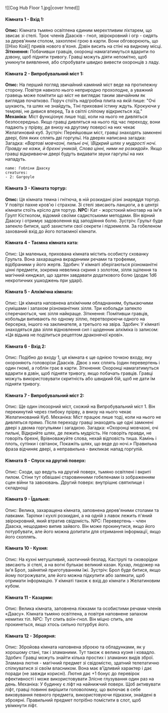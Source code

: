 ![[Cog Hub Floor 1.jpg|cover hmed]]
#### Кімната 1 - Вхід 1:
**Опис:** Кімната тьмяно освітлена єдиним мерехтливим ліхтарем, що звисає зі стелі. Троє членів Даасків - гнол, звірокровний і огр - сидять за дерев'яним столом, захоплені грою в карти. Вони обговорюють, що [[Ніхо Кой]] привів нового в'язня. Дзвін висить на стіні на видному місці.
**Зіткнення:** Побачивши гравців, охоронці намагатимуться вдарити по дзвону, щоб підняти тривогу. Гравці можуть діяти непомітно, щоб уникнути виявлення, або спробувати швидко вивести охоронців з ладу.

#### Кімната 2 - Випробувальний міст 1:
**Опис:** На перший погляд звичайний камяний міст веде на протилежну сторону. Повітря навколо нього неприродно прохолодне, а уважний гравець може помітити що міст не виглядає таким звичайним як виглядав початково. Поруч стоїть надгробна плита на якій пише:
"Очі шукають, та шлях не знайдуть, 
Тіні приховані істину ждуть. 
Крокуючи у темряві, не дивися вперед, 
Та в світлі сліпому відкриється хід."
**Механіка:** Міст функціонує лише тоді, коли на нього не дивляться безпосередньо. Якщо гравці дивляться на нього під час переходу, вони падають у прірву, де внизу на другому поверсі на них чекає Желатиновий куб.
Зустріч: Перейшовши міст, гравці знаходять замкнені двері, біля яких сплять дві горгульї. На дверях написана загадка:
Загадка: 
*«Вартові мовчазні, пильні очі,* 
*\Відкрий шлях у мудрості ночі.* 
*Правду не кажи, й брехні уникай,* 
*Слова цінні, ними не розкидай».*
Якщо гравці відкриваючи двері будуть видавати звуки гаргульї на них нападуть.
```encounter 
name: Гобліни Дааску 
creatures: 
- 2: Gargoyle 
```

#### Кімната 3 - Кімната тортур:
**Опис:** Ця кімната темна і гнітюча, в ній розкидані різні знаряддя тортур. У повітрі пахне кров'ю і страхом. Зі стелі звисають ланцюги, а в центрі кімнати стоїть крісло для тортур.
**NPC:** Кат - жорстокий мінотавр на ім'я Грулт Кістколом, відомий своїми садистськими методами. Він вірний Дааску і отримує задоволення від заподіяння болю.
Зустріч: Грульт буде запекло битися, щоб захистити свої секрети і підземелля. За гобеленом захований вхід до його потаємної кімнати.

#### Кімната 4 - Таємна кімната ката:
Опис: Ця маленька, прихована кімната містить особисту схованку Грульта. Вона захаращена вкраденими речами та трофеями, відібраними у його жертв.
Здобич: У кімнаті зберігаються різноманітні цінні предмети, зокрема невелика скриня з золотом, зілля зцілення та магічний кинджал, що здатен завдавати додаткового болю (додає 1d6 некротичних ушкоджень при ударі).

#### Кімната 5 - Алхімічна кімната:
Опис: Ця кімната наповнена алхімічним обладнанням, булькаючими сумішами і запахом різноманітних зілля. Три кобольди запекло сперечаються, чиє зілля найкраще.
Зіткнення: Помітивши гравців, кобольди випивають по одному зіллю, перетворюючи одного на берсерка, іншого на заклинателя, а третього на звіра.
Здобич: У кімнаті знаходяться два зілля відновлення сил і щоденник алхіміка із записом: «Ця відьма не поділиться рецептом драконячої крові».

#### Кімната 6 - Вхід 2:
Опис: Подібно до входу 1, ця кімната є ще однією точкою входу, яку охороняють головорізи Даасків. Двоє з них сплять (один перевертень і один гном), а гоблін грає в карти.
Зіткнення: Охоронці намагатимуться вдарити в дзвін, щоб підняти тривогу, якщо побачать гравців. Гравці можуть використовувати скритність або швидкий бій, щоб не дати їм підняти тривогу.

#### Кімната 7 - Випробувальний міст 2:
Опис: Ще один ілюзорний міст, схожий на Випробувальний міст 1. Він перекинутий через глибоку прірву, а внизу на нього чекає Желатинований Куб.
Механіка: Міст працює лише тоді, коли на нього не дивляться прямо. Після переходу гравці знаходять ще одні замкнені двері з двома горгульями і загадкою.
Загадка: «Охоронці мовчазні, очі пильні,
Відкрийте шлях, де лежить мудрість.
Не говоріть правди, не говоріть брехні,
Врівноважуйте слова, нехай відповість тиша.
Камінь і плоть, сутінки і світанок,
Покажіть шлях, що веде до ночі.»
Правильна фраза відчиняє двері, а неправильна - викликає напад горгулій.

#### Кімната 8 - Спуск на другий поверх:
Опис: Сходи, що ведуть на другий поверх, тьмяно освітлені і вкриті пилом. Стіни тут обвішані старовинними гобеленами із зображенням сцен війни та завоювань.
Другий поверх: внутрішнє святилище і складнощі

#### Кімната 9 - Їдальня:
Опис: Велика, захаращена кімната, заповнена дерев'яними столами та лавками. Тарілки і кухлі розкидані, а на одній з лавок лежить п'яний звірокровний, який втратив свідомість.
NPC: Перевертень - член Дааска, нещодавно випив зайвого. Він може прокинутися, якщо його потурбувати, але його можна допитати для отримання інформації, якщо його схоплять.

#### Кімната 10 - Кухня:
Опис: На кухні метушливий, хаотичний безлад. Каструлі та сковорідки звисають зі стелі, а на вогні булькає великий казан. Кухар, людожер на ім'я Брол, зайнятий приготуванням їжі.
Зустріч: Брол буде битися, якщо йому погрожувати, але його можна підкупити або залякати, щоб отримати інформацію. У кімнаті також є вхід до кімнати з Желатиновим кубом.

#### Кімната 11 - Казарми:
Опис: Велика кімната, заповнена ліжками та особистими речами членів «Даасу». Кімната тьмяно освітлена, а повітря наповнене запахом немитих тіл.
NPC: Тут спить воїн-гнол. Він міцно спить, але прокинеться, якщо хтось сильно потурбує його.

#### Кімната 12 - Зброярня:
Опис: Збройова кімната наповнена зброєю та обладунками, як у хорошому стані, так і зламаними. Тут також є велика кузня і ковадло.
Здобич: Гравці можуть знайти кілька простих і зламаних видів зброї. Зламана лютня - магічний предмет зі свідомістю, здатний телепатично спілкуватися зі своїм власником. Вона має в'їдливий характер і дає поради (не завжди корисні). Лютня дає +1 бонус до перевірок ефективності і може використовувати Злісне глузування один раз на день.
Механіка: У будинку є ліфт на найнижчий поверх. Щоб активувати ліфт, гравці повинні вирішити головоломку, що включає в себе виковування певного предмета, використовуючи підказки, знайдені в зброярні. Правильний предмет потрібно помістити в слот, щоб увімкнути ліфт.